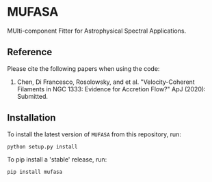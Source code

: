 # MUFASA
MUlti-component Fitter for Astrophysical Spectral Applications.

## Reference

Please cite the following papers when using the code:
1. Chen, Di Francesco, Rosolowsky, and et al. "Velocity-Coherent Filaments in NGC 1333: Evidence for Accretion Flow?" ApJ (2020): Submitted.

## Installation

To install the latest version of ```MUFASA``` from this repository, run:

```
python setup.py install
```

To pip install a 'stable' release, run:
```
pip install mufasa
```
